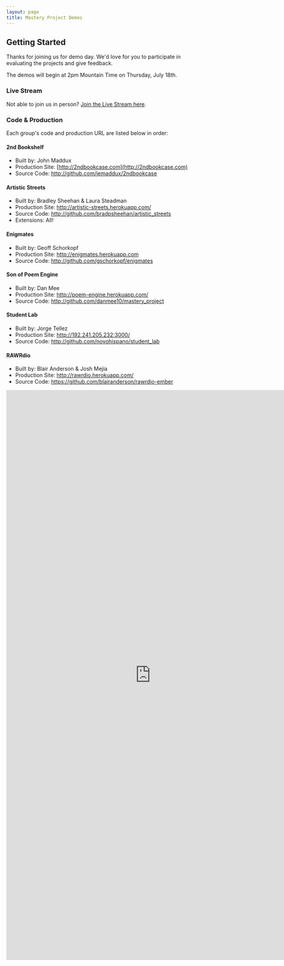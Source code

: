 ```yaml
---
layout: page
title: Mastery Project Demos
---
```


## Getting Started

Thanks for joining us for demo day. We'd love for you to participate in evaluating the projects and give feedback.

The demos will begin at 2pm Mountain Time on Thursday, July 18th.

### Live Stream

Not able to join us in person? [Join the Live Stream here](http://new.livestream.com/accounts/1384078/events/2156607).

### Code & Production

Each group's code and production URL are listed below in order:

#### 2nd Bookshelf

* Built by: John Maddux
* Production Site: [http://2ndbookcase.com](http://2ndbookcase.com)
* Source Code: http://github.com/jemaddux/2ndbookcase

#### Artistic Streets

* Built by: Bradley Sheehan & Laura Steadman
* Production Site: http://artistic-streets.herokuapp.com/
* Source Code: http://github.com/bradpsheehan/artistic_streets
* Extensions: All!

#### Enigmates

* Built by: Geoff Schorkopf
* Production Site: http://enigmates.herokuapp.com
* Source Code: http://github.com/gschorkopf/enigmates

#### Son of Poem Engine

* Built by: Dan Mee
* Production Site: http://poem-engine.herokuapp.com/
* Source Code: http://github.com/danmee10/mastery_project

#### Student Lab

* Built by: Jorge Tellez
* Production Site: http://192.241.205.232:3000/
* Source Code: http://github.com/novohispano/student_lab

#### RAWRdio

* Built by: Blair Anderson & Josh Mejia
* Production Site: http://rawrdio.herokuapp.com/
* Source Code: https://github.com/blairanderson/rawrdio-ember

<iframe src="https://docs.google.com/forms/d/1brp2EHTlHPM6SU1XEK9mJvdJpleBj8tnxxIW1zaYPXA/viewform?embedded=true" width="760" height="1500" frameborder="0" marginheight="0" marginwidth="0">Loading...</iframe>
